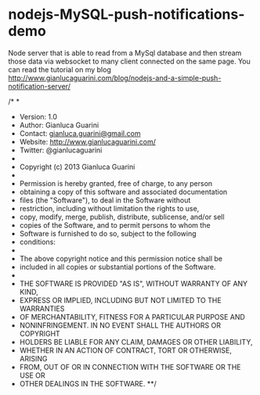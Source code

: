 nodejs-MySQL-push-notifications-demo
====================================

Node server that is able to read from a MySql database and then stream those data via websocket to many client connected on the same page. 
You can read the tutorial on my blog http://www.gianlucaguarini.com/blog/nodejs-and-a-simple-push-notification-server/

/*
 *
 * Version:     1.0
 * Author:      Gianluca Guarini
 * Contact:     gianluca.guarini@gmail.com
 * Website:     http://www.gianlucaguarini.com/
 * Twitter:     @gianlucaguarini
 *
 * Copyright (c) 2013 Gianluca Guarini
 *
 * Permission is hereby granted, free of charge, to any person
 * obtaining a copy of this software and associated documentation
 * files (the "Software"), to deal in the Software without
 * restriction, including without limitation the rights to use,
 * copy, modify, merge, publish, distribute, sublicense, and/or sell
 * copies of the Software, and to permit persons to whom the
 * Software is furnished to do so, subject to the following
 * conditions:
 *
 * The above copyright notice and this permission notice shall be
 * included in all copies or substantial portions of the Software.
 *
 * THE SOFTWARE IS PROVIDED "AS IS", WITHOUT WARRANTY OF ANY KIND,
 * EXPRESS OR IMPLIED, INCLUDING BUT NOT LIMITED TO THE WARRANTIES
 * OF MERCHANTABILITY, FITNESS FOR A PARTICULAR PURPOSE AND
 * NONINFRINGEMENT. IN NO EVENT SHALL THE AUTHORS OR COPYRIGHT
 * HOLDERS BE LIABLE FOR ANY CLAIM, DAMAGES OR OTHER LIABILITY,
 * WHETHER IN AN ACTION OF CONTRACT, TORT OR OTHERWISE, ARISING
 * FROM, OUT OF OR IN CONNECTION WITH THE SOFTWARE OR THE USE OR
 * OTHER DEALINGS IN THE SOFTWARE.
 **/
